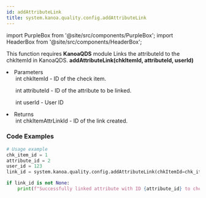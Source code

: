 ```yaml
---
id: addAttributeLink
title: system.kanoa.quality.config.addAttributeLink
---
```


import PurpleBox from '@site/src/components/PurpleBox';
import HeaderBox from '@site/src/components/HeaderBox';

<PurpleBox>This function requires <b>KanoaQDS</b> module</PurpleBox>
<HeaderBox header="Description">Links the attributeId to the chkItemId in KanoaQDS.</HeaderBox>
<HeaderBox header="Syntax">
    <b>addAttributeLink(chkItemId, attributeId, userId)</b>
    <li> Parameters <br />
        <ul>int chkItemId - ID of the check item.</ul>
        <ul>int attributeId - ID of the attribute to be linked.</ul>
        <ul>int userId - User ID</ul>
    </li>
    <li> Returns <br />
        <ul>int chkItemAttrLinkId - ID of the link created.</ul>
    </li>
</HeaderBox>

### Code Examples
```python
# Usage example
chk_item_id = 1
attribute_id = 2
user_id = 123
link_id = system.kanoa.quality.config.addAttributeLink(chkItemId=chk_item_id, attributeId=attribute_id, userId=user_id)

if link_id is not None:
    print(f"Successfully linked attribute with ID {attribute_id} to check item with ID {chk_item_id}")

